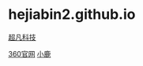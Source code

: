 # hejiabin2.github.io
<a href="https://hejiabin2.github.io//超凡科技/html/超凡科技.html">超凡科技</a>
 
<a href="https://hejiabin2.github.io//360官网/html/360官网.html">360官网</a>
<a href="https://hejiabin2.github.io//小鹿/html/小鹿.html">小鹿</a>
